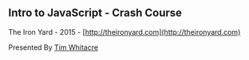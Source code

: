 ## Intro to JavaScript - Crash Course

The Iron Yard - 2015 - [http://theironyard.com](http://theironyard.com)

Presented By [Tim Whitacre](https://github.com/twhitacre)